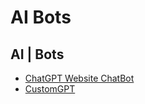 # AI Bots

## AI | Bots

- [ChatGPT Website ChatBot](https://aista.com/chatgpt-website-chatbot/)
- [CustomGPT](https://customgpt.ai/)
